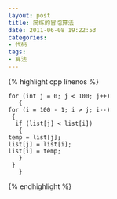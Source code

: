 ```yaml
---
layout: post
title: 简练的冒泡算法
date: 2011-06-08 19:22:53
categories:
- 代码
tags:
- 算法
---
```

{% highlight cpp linenos %}

    for (int j = 0; j < 100; j++) 
       { 
    for (i = 100 - 1; i > j; i--) 
     { 
      if (list[j] < list[i]) 
       { 
    temp = list[j]; 
    list[j] = list[i]; 
    list[i] = temp; 
       } 
     }
       }

{% endhighlight %}

